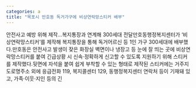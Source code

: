 ```yaml
---
categories: a
title: "목포시 만호동 독거가구에 비상연락망스티커 배부"
---
```

안전사고 예방 위해 제작…복지통장과 연계해 300세대 전달만호동행정복지센터가 ‘비상연락망스티커’를 제작해 복지통장을 통해 독거어르신 등 1인 가구 300세대에 배부했다.만호동은 안전사고 발생이 잦은 화장실 벽면이나 냉장고 등 눈에 잘 띄는 곳에 비상연락망스티커를 붙여 긴급상황 시 신속·정확하게 신고할 수 있도록 지원하기 위해 스티커를 제작했다.뒷면에 자석을 붙여 쉽게 부착할 수 있는 형태로 제작된 스티커에는 거주지 도로명주소 외에 응급전화 119, 복지콜센터 129, 동행정복지센터 연락처 등이 기재돼 있고, 가족·이웃·지인 등의 긴